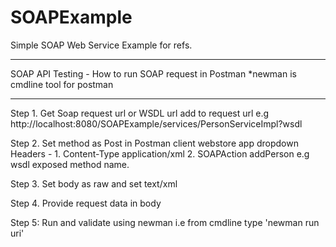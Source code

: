 # SOAPExample
 Simple SOAP Web Service Example for refs.
 
 *********************************************************
 SOAP API Testing - How to run SOAP request in Postman
 					*newman is cmdline tool for postman
 *********************************************************
 
 Step 1. Get Soap request url or WSDL url add to request url
 		 e.g http://localhost:8080/SOAPExample/services/PersonServiceImpl?wsdl
 
 Step 2. Set method as Post in Postman client webstore app dropdown
         Headers - 1. Content-Type application/xml
         		   2. SOAPAction   addPerson e.g wsdl exposed method name.
 
 Step 3. Set body as raw and set text/xml   
 
 Step 4. Provide request data in body
 
 Step 5: Run and validate using newman i.e from cmdline type 'newman run uri'
 
